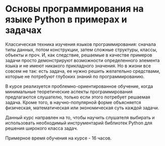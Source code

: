 # Основы программирования на языке Python в примерах и задачах
Классическая техника изучения языков программирования: сначала типы данных, потом конструкции, затем сложные структуры, классы, объекты и проч. И, как следствие, решаемые в качестве примеров задачи просто демонстрируют возможности определенного элемента языка и не имеют никакого прикладного значения. Но в жизни все совсем не так: есть задача, ее нужно решить желательно средствами, которые не потребуют глубоких знаний по программированию.

В курсе реализуется проблемно-ориентированное обучение, когда минимальные теоретические аспекты программирования предлагаются слушателю, только если этого потребует решаемая задача. Кроме того, в научно-популярной форме объясняется физическая, математическая или экономическая суть каждой задачи.

Данный курс направлен на то, чтобы научить слушателя выбирать и использовать необходимый инструментарий библиотек Python для решения широкого класса задач.

Примерное время обучения на курсе - 16 часов.
